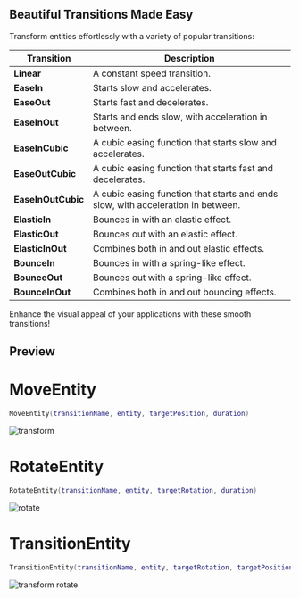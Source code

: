 ## Beautiful Transitions Made Easy

Transform entities effortlessly with a variety of popular transitions:

| Transition         | Description                                      |
|--------------------|--------------------------------------------------|
| **Linear**         | A constant speed transition.                    |
| **EaseIn**         | Starts slow and accelerates.                    |
| **EaseOut**        | Starts fast and decelerates.                    |
| **EaseInOut**      | Starts and ends slow, with acceleration in between. |
| **EaseInCubic**    | A cubic easing function that starts slow and accelerates. |
| **EaseOutCubic**   | A cubic easing function that starts fast and decelerates. |
| **EaseInOutCubic** | A cubic easing function that starts and ends slow, with acceleration in between. |
| **ElasticIn**      | Bounces in with an elastic effect.              |
| **ElasticOut**     | Bounces out with an elastic effect.             |
| **ElasticInOut**   | Combines both in and out elastic effects.       |
| **BounceIn**       | Bounces in with a spring-like effect.           |
| **BounceOut**      | Bounces out with a spring-like effect.          |
| **BounceInOut**    | Combines both in and out bouncing effects.      |

Enhance the visual appeal of your applications with these smooth transitions!
## Preview
# MoveEntity
```lua
MoveEntity(transitionName, entity, targetPosition, duration)

```
![transform](https://github.com/user-attachments/assets/30a9f8fc-eaa2-4b34-93dc-bdfe362a0fe6)
# RotateEntity
```lua
RotateEntity(transitionName, entity, targetRotation, duration)

```
![rotate](https://github.com/user-attachments/assets/11c3ac2c-fd53-439f-b74b-a9ef35b1c1bc)
# TransitionEntity
```lua
TransitionEntity(transitionName, entity, targetRotation, targetPosition, duration)

```
![transform rotate](https://github.com/user-attachments/assets/6785f8a9-98eb-4eaa-8111-60f28d0c75b3)
